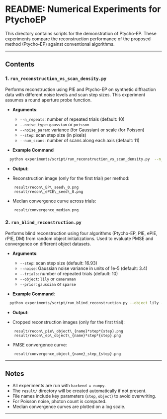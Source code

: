 # README: Numerical Experiments for PtychoEP

This directory contains scripts for the demonstration of Ptycho-EP. These experiments compare the reconstruction performance of the proposed method (Ptycho-EP) against conventional algorithms.

---

## Contents

### 1. `run_reconstruction_vs_scan_density.py`

Performs reconstruction using PIE and Ptycho-EP on synthetic diffraction data with different noise levels and scan step sizes.
This experiment assumes a round aperture probe function.

* **Arguments**:

  * `--n_repeats`: number of repeated trials (default: 10)
  * `--noise_type`: `gaussian` or `poisson`
  * `--noise_param`: variance (for Gaussian) or scale (for Poisson)
  * `--step`: scan step size (in pixels)
  * `--num_scans`: number of scans along each axis (default: 11)

* **Example Command**
```bash
  python experiments/script/run_reconstruction_vs_scan_density.py  --n_repeats 10 --noise_type poisson --noise_param 3000  --step 12  --num_scans 16
```

* **Output**:

* Reconstruction image (only for the first trial) per method:

```
    result/recon\_EP\_seed\_0.png
    result/recon\_ePIE\_seed\_0.png
```
*  Median convergence curve across trials:
```
    result/convergence_median.png
```

### 2. `run_blind_reconstruction.py`

Performs blind reconstruction using four algorithms (Ptycho-EP, PIE, ePIE, rPIE, DM) from random object initializations. Used to evaluate PMSE and convergence on different object datasets.

* **Arguments**:

  * `--step`: scan step size (default: 16.93)
  * `--noise`: Gaussian noise variance in units of 1e-5 (default: 3.4)
  * `--trials`: number of repeated trials (default: 10)
  * `--object`: `lily` or `cameraman`
  * `--prior`: `gaussian` or `sparse`

* **Example Command**:

```bash
  python experiments/script/run_blind_reconstruction.py --object lily --step 16.93 --noise 3.4 --trials 10 --prior sparse
```

* **Output**:

* Cropped reconstruction images (only for the first trial):

```
    result/recon\_pie\_object\_{name}*step*{step}.png
    result/recon\_ep\_object\_{name}*step*{step}.png
```

* PMSE convergence curve:
```
    result/convergence_object_{name}_step_{step}.png
```

---

## Notes

* All experiments are run with `backend = numpy`.
* The `result/` directory will be created automatically if not present.
* File names include key parameters (`step`, `object`) to avoid overwriting.
* For Poisson noise, photon count is computed.
* Median convergence curves are plotted on a log scale.


---
